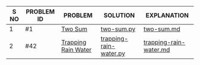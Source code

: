 | S NO | PROBLEM ID | PROBLEM                                                                   | SOLUTION                                                           | EXPLANATION                                                    |
| ---- | ---------- | ------------------------------------------------------------------------- | ------------------------------------------------------------------ | -------------------------------------------------------------- |
| 1    | #1         | [Two Sum](https://leetcode.com/problems/two-sum/)                         | [two-sum.py](./solution/python/two-sum.py)                         | [two-sum.md](./explanation/two-sum.md)                         |
| 2    | #42        | [Trapping Rain Water](https://leetcode.com/problems/trapping-rain-water/) | [trapping-rain-water.py](./solution/python/trapping-rain-water.py) | [trapping-rain-water.md](./explanation/trapping-rain-water.md) |